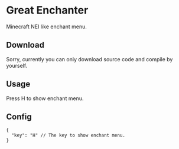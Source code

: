 # Great Enchanter

Minecraft NEI like enchant menu.

## Download

Sorry, currently you can only download source code and compile by yourself.

## Usage

Press H to show enchant menu.

## Config

```jsonc
{
  "key": "H" // The key to show enchant menu.
}
```

